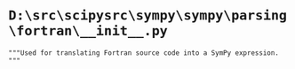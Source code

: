 # `D:\src\scipysrc\sympy\sympy\parsing\fortran\__init__.py`

```
"""Used for translating Fortran source code into a SymPy expression. """
```